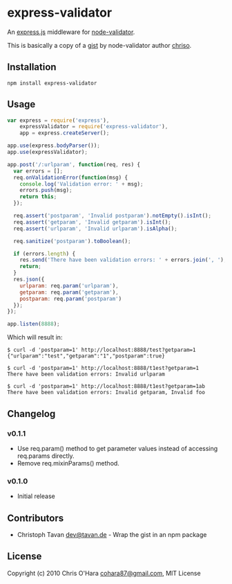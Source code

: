 # express-validator

An [express.js]( https://github.com/visionmedia/express ) middleware for
[node-validator]( https://github.com/chriso/node-validator ).

This is basically a copy of a [gist]( https://gist.github.com/752126 ) by
node-validator author [chriso]( https://github.com/chriso ).

## Installation

```
npm install express-validator
```

## Usage

``` javascript
var express = require('express'),
    expressValidator = require('express-validator'),
    app = express.createServer();

app.use(express.bodyParser());
app.use(expressValidator);

app.post('/:urlparam', function(req, res) {
  var errors = [];
  req.onValidationError(function(msg) {
    console.log('Validation error: ' + msg);
    errors.push(msg);
    return this;
  });

  req.assert('postparam', 'Invalid postparam').notEmpty().isInt();
  req.assert('getparam', 'Invalid getparam').isInt();
  req.assert('urlparam', 'Invalid urlparam').isAlpha();

  req.sanitize('postparam').toBoolean();

  if (errors.length) {
    res.send('There have been validation errors: ' + errors.join(', '), 500);
    return;
  }
  res.json({
    urlparam: req.param('urlparam'),
    getparam: req.param('getparam'),
    postparam: req.param('postparam')
  });
});

app.listen(8888);
```

Which will result in:

```
$ curl -d 'postparam=1' http://localhost:8888/test?getparam=1
{"urlparam":"test","getparam":"1","postparam":true}

$ curl -d 'postparam=1' http://localhost:8888/t1est?getparam=1
There have been validation errors: Invalid urlparam

$ curl -d 'postparam=1' http://localhost:8888/t1est?getparam=1ab
There have been validation errors: Invalid getparam, Invalid foo
```

## Changelog

### v0.1.1
- Use req.param() method to get parameter values instead of accessing
  req.params directly.
- Remove req.mixinParams() method.

### v0.1.0
- Initial release

## Contributors

- Christoph Tavan <dev@tavan.de> - Wrap the gist in an npm package

## License

Copyright (c) 2010 Chris O'Hara <cohara87@gmail.com>, MIT License

